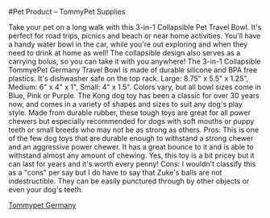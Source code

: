#Pet Product – TommyPet Supplies

Take your pet on a long walk with this 3-in-1 Collapsible Pet Travel Bowl. It's perfect for road trips, picnics and beach or near home activities. You'll have a handy water bowl in the car, while you're out exploring and when they need to drink at home as well! The collapsible design also serves as a carrying bolus, so you can take it with you anywhere!
The 3-in-1 Collapsible TommyePet Germany Travel Bowl is made of durable silicone and BPA free plastics. It's dishwasher safe on the top rack. Large: 8.75" x 5.5" x 1.25", Medium: 6" x 4" x 1", Small: 4" x 1.5". Colors vary, but all bowl sizes come in Blue, Pink or Purple.
The Kong dog toy has been a classic for over 30 years now, and comes in a variety of shapes and sizes to suit any dog's play style.  Made from durable rubber, these tough toys are great for all power chewers but especially recommended for dogs with soft mouths or puppy teeth or small breeds who may not be as strong as others.
Pros: This is one of the few dog toys that are durable enough to withstand a strong chewer and an aggressive power chewer. It has a great bounce to it and is able to withstand almost any amount of chewing. Yes, this toy is a bit pricey but it can last for years and it's worth every penny!
Cons: I wouldn't classify this as a "cons" per say but I do have to say that Zuke's balls are not indestructible. They can be easily punctured through by other objects or even your dog's teeth.

[Tommypet Germany](https://www.tommypetgermany.com/)
